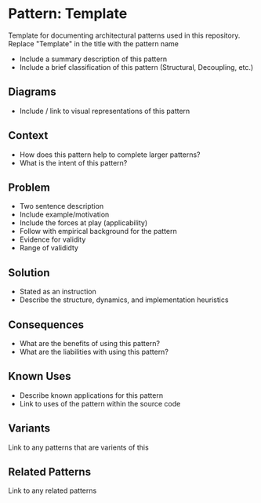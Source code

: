 # Pattern: Template

Template for documenting architectural patterns used in this repository. Replace "Template" in the title with the pattern name

* Include a summary description of this pattern
* Include a brief classification of this pattern (Structural, Decoupling, etc.)

## Diagrams

* Include / link to visual representations of this pattern

## Context

* How does this pattern help to complete larger patterns?
* What is the intent of this pattern?

## Problem

* Two sentence description
* Include example/motivation
* Include the forces at play (applicability)
* Follow with empirical background for the pattern
* Evidence for validity
* Range of valididty

## Solution

* Stated as an instruction
* Describe the structure, dynamics, and implementation heuristics

## Consequences

* What are the benefits of using this pattern?
* What are the liabilities with using this pattern?

## Known Uses

* Describe known applications for this pattern
* Link to uses of the pattern within the source code

## Variants

Link to any patterns that are varients of this

## Related Patterns

Link to any related patterns
